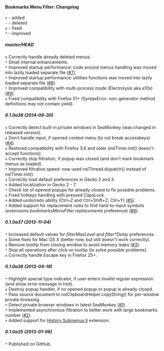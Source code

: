 ﻿#### Bookmarks Menu Filter: Changelog

`+` - added<br>
`-` - deleted<br>
`x` - fixed<br>
`*` - improved<br>

##### master/HEAD
`x` Correctly handle already deleted menus.<br>
`*` Small internal enhancements.<br>
`*` Improved startup performance: code around menus handling was moved into lazily loaded separate file (<a href="https://github.com/Infocatcher/Bookmarks_Menu_Filter/issues/7">#7</a>).<br>
`*` Improved startup performance: utilities functions was moved into lazily loaded separate file (<a href="https://github.com/Infocatcher/Bookmarks_Menu_Filter/issues/8">#8</a>).<br>
`*` Improved compatibility with multi-process mode (Electrolysis aka e10s) (<a href="https://github.com/Infocatcher/Bookmarks_Menu_Filter/issues/9">#9</a>).<br>
`x` Fixed compatibility with Firefox 51+ (SyntaxError: non-generator method definitions may not contain yield).<br>

##### 0.1.0a38 (2014-06-30)
`x` Correctly detect built-in private windows in SeaMonkey (was changed in released version).<br>
`x` Don't handle input, if opened context menu (to not break accesskeys) (<a href="https://github.com/Infocatcher/Bookmarks_Menu_Filter/issues/4">#4</a>).<br>
`x` Restored compatibility with Firefox 3.6 and older (nsITimer.init() doesn't accept functions).<br>
`x` Correctly stop filtration, if popup was closed (and don't mark bookmark menus as loaded).<br>
`*` Improved filtration speed: now used nsIThread.dispatch() instead of nsITimer.init().<br>
`x` Correctly load default preferences in Gecko 2 and 3.<br>
`+` Added localization in Gecko 2 - 7.<br>
`*` Check list of opened popups for already closed to fix possible problems.<br>
`x` Fixed hotkeys handling with pressed CapsLock.<br>
`+` Added undo/redo ability (Ctrl+Z and Ctrl+Shift+Z, Ctrl+Y) (<a href="https://github.com/Infocatcher/Bookmarks_Menu_Filter/issues/5">#5</a>).<br>
`+` Added support for replacement rules to find hard-to-input symbols (<em>extensions.bookmarksMenuFilter.replacements</em> preference) (<a href="https://github.com/Infocatcher/Bookmarks_Menu_Filter/issues/6">#6</a>).<br>

##### 0.1.0a37 (2013-11-04)
`*` Increased default values for <em>filterMaxLevel</em> and <em>filter*Delay</em> preferences.<br>
`x` Some fixes for Mac OS X (better now, but still doesn't work correctly).<br>
`x` Remove tooltip from closing window to avoid memory leaks (<a href="https://github.com/Infocatcher/Bookmarks_Menu_Filter/issues/3">#3</a>).<br>
`*` Stop all operations after click on tooltip (to solve possible problems).<br>
`x` Correctly handle Escape key in Firefox 25+.<br>

##### 0.1.0a36 (2013-04-19)
`*` Highlight special type indicator, if user enters invalid regular expression (and show error message in hint).<br>
`x` Destroy popup handler, if no opened popup or popup is already closed.<br>
`*` Pass source document to nsIClipboardHelper.copyString() for per-window private browsing.<br>
`+` Detect private browser windows in latest SeaMonkey (<a href="https://github.com/Infocatcher/Bookmarks_Menu_Filter/issues/1">#1</a>).<br>
`*` Implemented asynchronous filtration to better work with large bookmarks number (<a href="https://github.com/Infocatcher/Bookmarks_Menu_Filter/issues/2">#2</a>).<br>
`+` Added support for <a href="https://addons.mozilla.org/addon/history-submenus-2/">History Submenus Ⅱ</a> extension.<br>

##### 0.1.0a35 (2013-01-06)
`*` Published on GitHub.<br>